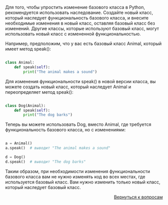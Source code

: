Для того, чтобы упростить изменение базового класса в Python, рекомендуется использовать наследование. Создайте новый
класс, который наследует функциональность базового класса, и внесите необходимые изменения в новый класс, оставляя
базовый класс без изменений. Другие классы, которые используют базовый класс, могут использовать новый класс с
измененной функциональностью.

Например, предположим, что у вас есть базовый класс Animal, который имеет метод speak():

```py

class Animal:
    def speak(self):
        print("The animal makes a sound")
```

Для изменения функциональности speak() в новой версии класса, вы можете создать новый класс, который наследует Animal
и переопределяет метод speak():

```py

class Dog(Animal):
    def speak(self):
        print("The dog barks")
```

Теперь вы можете использовать Dog, вместо Animal, где требуется функциональность базового класса, но с изменениями:

```py

a = Animal()
a.speak()  # выводит "The animal makes a sound"

d = Dog()
d.speak()  # выводит "The dog barks"
```

Таким образом, при необходимости изменения функциональности базового класса вам не нужно изменять код во всех местах,
где используется базовый класс. Вам нужно изменить только новый класс, который наследует базовый класс.

<div align="right">

[Вернуться к вопросам](../Вопросы.md)

</div>
